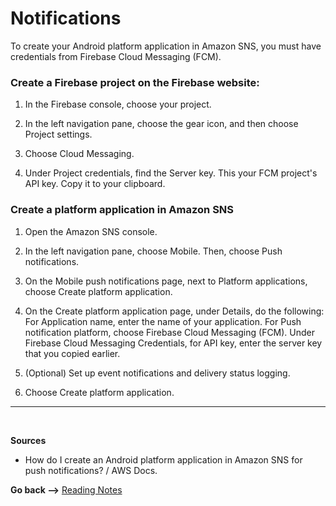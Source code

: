 # Notifications

To create your Android platform application in Amazon SNS, you must have credentials from Firebase Cloud Messaging (FCM).

### Create a Firebase project on the Firebase website:

1. In the Firebase console, choose your project.

2. In the left navigation pane, choose the gear icon, and then choose Project settings.

3. Choose Cloud Messaging.

4. Under Project credentials, find the Server key. This your FCM project's API key. Copy it to your clipboard.

### Create a platform application in Amazon SNS

1.  Open the Amazon SNS console.

2.  In the left navigation pane, choose Mobile. Then, choose Push notifications.

3.  On the Mobile push notifications page, next to Platform applications, choose Create platform application.

4.  On the Create platform application page, under Details, do the following:
    For Application name, enter the name of your application.
    For Push notification platform, choose Firebase Cloud Messaging (FCM).
    Under Firebase Cloud Messaging Credentials, for API key, enter the server key that you copied earlier.

5.  (Optional) Set up event notifications and delivery status logging.

6.  Choose Create platform application.

<hr>
<br>

**Sources**

- How do I create an Android platform application in Amazon SNS for push notifications? / AWS Docs.

**Go back -->** [Reading Notes](https://aseel-dweedar.github.io/reading-notes/)
